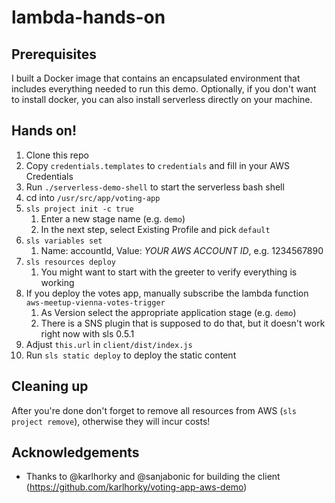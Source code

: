 # lambda-hands-on

## Prerequisites

I built a Docker image that contains an encapsulated environment that includes everything needed to run this demo. Optionally, if you don't want to install docker, you can also install serverless directly on your machine.

## Hands on!

1. Clone this repo
2. Copy `credentials.templates` to `credentials` and fill in your AWS Credentials
3. Run `./serverless-demo-shell` to start the serverless bash shell
4. cd into `/usr/src/app/voting-app`
5. `sls project init -c true`
    1. Enter a new stage name (e.g. `demo`)
    2. In the next step, select Existing Profile and pick `default`
6. `sls variables set`
    1. Name: accountId, Value: *YOUR AWS ACCOUNT ID*, e.g. 1234567890
7. `sls resources deploy`
    1. You might want to start with the greeter to verify everything is working
8. If you deploy the votes app, manually subscribe the lambda function `aws-meetup-vienna-votes-trigger`
    1. As Version select the appropriate application stage (e.g. `demo`)
    2. There is a SNS plugin that is supposed to do that, but it doesn't work right now with sls 0.5.1
9. Adjust `this.url` in `client/dist/index.js`
10. Run `sls static deploy` to deploy the static content

## Cleaning up

After you're done don't forget to remove all resources from AWS (`sls project remove`), otherwise they will incur costs!

## Acknowledgements

* Thanks to @karlhorky and @sanjabonic for building the client (https://github.com/karlhorky/voting-app-aws-demo)
